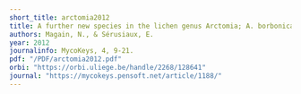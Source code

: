 ```yaml
---
short_title: arctomia2012
title: A further new species in the lichen genus Arctomia; A. borbonica from Reunion (Mascarene archipelago). 
authors: Magain, N., & Sérusiaux, E.
year: 2012
journalinfo: MycoKeys, 4, 9-21.
pdf: "/PDF/arctomia2012.pdf"
orbi: "https://orbi.uliege.be/handle/2268/128641"
journal: "https://mycokeys.pensoft.net/article/1188/"
---
```

